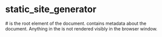 # static_site_generator

#<html> is the root element of the document.
    <head> contains metadata about the document. Anything in the <head> is not rendered visibly in the browser window.
    <title> is the title of the document, which is displayed in the browser tab.
    <body> contains the content of the document, which is what is rendered in the browser window.
    <h1> is a top-level heading.
    <p> is a paragraph of text.
    <a> is a hyperlink. The href attribute is the URL the link points to. Attributes are key-value pairs that provide additional information about an element, like href="https://www.boot.dev".

# CSS (Cascading Style Sheets)
    a way to dress up your HTML with colors, fonts, responsive layouts, animations, etc.

/* Make all <h1> HTML elements red */
h1 {
  color: red;
}

/* Make all <p> HTML elements 50% of the screen width */
p {
  max-width: 50%;
}

# Primary purpose of this site generator is to convert md to html

# LeafNode a type of HTMLNode that represents a single HTML tag with no children <p> tag with some text inside
    It's a leaf in a tree of HTML nodes
